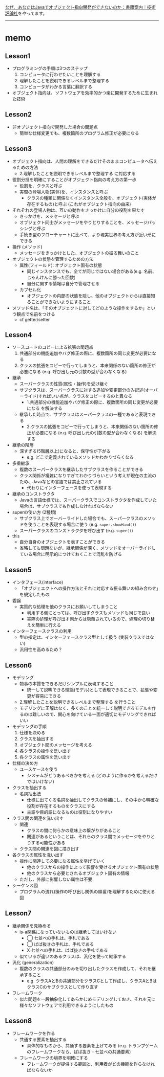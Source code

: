[なぜ，あなたはJavaでオブジェクト指向開発ができないのか：書籍案内｜技術評論社](http://gihyo.jp/book/2005/4-7741-2222-X)をやってます。

---

# memo

## Lesson1
- プログラミングの手順は3つのステップ
  1. コンピュータに行わせたいことを理解する
  2. 理解したことを説明できるレベルまで整理する
  3. コンピュータがわかる言葉に翻訳する
- オブジェクト指向は、ソフトウェアを効率的かつ楽に開発するために生まれた技術

## Lesson2
- 非オブジェクト指向で開発した場合の問題点
  - 簡単な仕様変更でも、複数箇所のプログラム修正が必要になる

## Lesson3
- オブジェクト指向は、人間の理解をできるだけそのままコンピュータへ伝えるための方法
  - 2.理解したことを説明できるレベルまで整理する に対応する
- 役割分担を明確にすることがオブジェクト指向の考え方の第一歩
  - 役割を、クラスと呼ぶ
  - 実際の登場人物(実体)を、インスタンスと呼ぶ  
    - クラスの種類に関係なくインスタンス全般を、オブジェクト(実体が存在するもの)と呼ぶ (これがオブジェクト指向の由来)
- それぞれの登場人物は、互いの動作をきっかけに自分の役割を果たす
  - きっかけを、メッセージと呼ぶ
  - オブジェクト同士がメッセージをやりとりすることを、メッセージパッシングと呼ぶ 
  - 手続き型のフローチャートに比べて、より現実世界の考え方が近い形にできる
- 操作 (メソッド)
  - メッセージをきっかけとした、オブジェクトの振る舞いのこと 
- オブジェクトの状態を管理するための方法
  - 属性(フィールド): オブジェクト固有の状態
    - 同じインスタンスでも、全てが同じではない場合がある(e.g. 名前、じゃんけんに勝った回数)
    - 自分に関する情報は自分で管理させる
  - カプセル化
    - オブジェクトの内部の状態を隠し、他のオブジェクトからは直接知ることができないようにすること
- メソッド名は、「そのオブジェクトに対してどのような操作をするか」という観点で名前をつける
  - cf getter/setter 
  
## Lesson4
- ソースコードのコピーによる拡張の問題点
  1. 共通部分の機能追加やバグ修正の際に、複数箇所の同じ変更が必要になる
  2. クラスの拡張をコピーで行ってしまうと、本来関係のない箇所の修正が必要になる (e.g. 呼び出し元の引数の型が合わなくなる)
- 継承
  - スーパークラスの性質(属性・操作)を受け継ぐ
  - サブクラスは、スーパークラスに対する追加や変更部分のみ記述(オーバーライド)すればいい点が、クラスをコピーするのと異なる
    - 1.共通部分の機能追加やバグ修正の際に、複数箇所の同じ変更が必要になる を解決する
  - 継承した時点で、サブクラスはスーパークラスの一種であると表現できる
    - 2.クラスの拡張をコピーで行ってしまうと、本来関係のない箇所の修正が必要になる (e.g. 呼び出し元の引数の型が合わなくなる) を解決する
- 継承の階層
  - 深すぎる(5階層以上)になると、保守性が下がる
    - e.g. どこで定義されているメソッドかわかりづらくなる
- 多重継承
  - 複数のスーパークラスを継承したサブクラスを作ることができる
  - クラス関係が複雑になりすぎてわかりづらいという考えが現在の主流のため、Javaなどの言語では禁止されている
    - 代わりにインターフェースを使って表現する
- 継承のコンストラクタ 
  - Javaの言語仕様では、スーパークラスでコンストラクタを作成していた場合は、サブクラスでも作成しなければならない
- superの使い方 (2種類)
  - サブクラス上でオーバーライドした場合でも、スーパークラスのメソッドを使うことを表現する場合に使う (e.g. `super.showHand()`)
  - スーパークラスのコンストラクタを呼び出す (e.g. `super()`)
- this
  - 自分自身のオブジェクトを表すことができる
  - 省略しても問題ないが、継承関係が深く、メソッドをオーバーライドしている場合に明示的につけておくことで混乱を防げる
  
## Lesson5
- インタフェース(interface)
  - 「オブジェエクトへの操作方法とそれに対応する振る舞いの組み合わせ」を規定したもの
- 委譲
  - 実質的な処理を他のクラスにお願いしてしまうこと
    - 利用する側にとっては、呼び出すクラスもメソッドも同じで良い
    - 実際の処理が呼び出す側からは隠蔽されているので、処理の切り替えを簡単に行える
- インターフェースクラスの利用
  - 型の指定は、インターフェースクラス型として扱う (実装クラスではない)
  - 汎用性を高めるため？
  
## Lesson6
- モデリング
  - 物事の本質をできるだけシンプルに表現すること 
    - 統一して説明できる理論(モデル)として表現できることで、拡張や変更が容易にできる
  - 2.理解したことを説明できるレベルまで整理する を行うこと
  - モデリングに正解はなく、多くのことを統一して説明できるモデルを作るのは難しいので、関心を向けている一面が適切にモデリングできればいい
- モデリングの手順
  1. 仕様を決める
  2. クラスを抽出する
  3. オブジェクト間のメッセージを考える
  4. 各クラスの操作を洗い出す
  5. 各クラスの属性を洗い出す
- 仕様の決め方
  - ユースケースを使う  
    - システムがどうあるべきかを考える (どのように作るかを考えるだけではいけない)
- クラスを抽出する
  - 名詞抽出法 
    - 仕様に出てくる名詞を抽出してクラスの候補にし、その中から明確な役割が存在するものをクラスにする
    - 主語や目的語になるものは役割になりやすい
- クラス間の関連を洗い出す
  - 関連
    - クラスの間に何らかの意味上の繋がりがあること
    - 関連があるということは、それらのクラス間でメッセージをやりとりする可能性がある
  - クラス間の関連を図に描き出す
- 各クラスの属性を洗い出す
  - 操作に関連して必要になる属性を挙げていく
    - 他のクラスからの操作によって影響を受けるオブジェクト固有の状態
    - 他のクラスから必要とされるオブジェクト固有の情報
  - ただし、外部に影響しない属性は不要
- シーケンス図 
  - プログラムの流れ(操作の呼び出し関係の順番)を理解するために使える図
  
## Lesson7
- 継承関係を見極める
  - is-a関係になっていないものは継承してはいけない
    - ◯ 七並べの手札は、手札である 
    - ◯ ばば抜きの手札は、手札である
    - X 七並べの手札は、ばば抜きの手札である
  - 似ているが違いのあるクラスは、汎化を使って継承する
- 汎化 (generalization)
  - 複数のクラスの共通部分のみを切り出したクラスを作成して、それを継承すること
    - e.g. クラスAとBの共通部分をクラスCとして作成し、クラスAとBはクラスCのサブクラスとして作り直す
- フレームワーク
  - 似た問題を一段抽象化してあらかじめモデリングしておき、それを元に様々なソフトウェアで利用できるようにしたもの 
  
## Lesson8
- フレームワークを作る
  - 共通する要素を抽出する
    - 具体的なものから、共通する要素を上げてみる (e.g. トランプゲームのフレームワークなら、ばば抜き・七並べの共通要素)
  - フレームワークの境界を明確にする
    - フレームワークが提供する範囲と、利用者がどの機能を作らなければならないか
    
    
    
